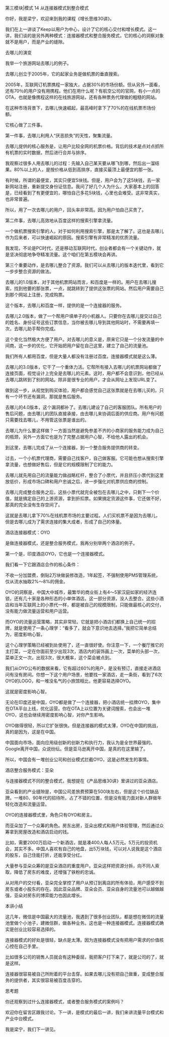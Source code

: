 第三模块|模式  14 从连接器模式到整合模式

你好，我是梁宁，欢迎来到我的课程《增长思维30讲》。

我们在上一讲谈了Keep以用户为中心，设计了它的核心交付和增长模式。这一讲，我们谈的是另外两种模式：连接器模式和整合服务模式，它的核心的洞察对象就不是用户，而是产业的缝隙。

去哪儿的演变

我举一个旅游网站去哪儿的例子。

去哪儿创立于2005年，它的起家业务是做机票的垂直搜索。

2005年，互联网订机票携程一家独大，占据30%的市场份额。但从另外一面看，还有70％的用户没有用携程。他们在用什么呢？有航空公司的官网，有小一点的 OTA，也就是像携程这样的在线旅游网站，还有各种票务代理做的粗糙的网站。

在这种市场背景下，去哪儿快速崛起，最高峰时拿下了70%的在线机票市场份额。

它核心做了三件事。

第一件事，去哪儿利用人“厌恶损失”的天性，聚集流量。

去哪儿提供的核心服务是，让用户比较全网的机票价格。背后的技术是点对点抓所有机票的实时数据，然后进行合并与排序。

我观察过很多人用去哪儿的过程：先输入自己某天要从哪飞到哪，然后出一溜结果。80%以上的人，是按价格从低到高排序，直接买最顶上最便宜的那一张。

有时候，所谓的最便宜，其实只便宜5块钱。但是，用户会为了这5块钱，去一家新网站注册，重新提交身份证信息。我问了好几个人为什么，大家基本上的回答是，已经看到了有更便宜的，哪怕自己多花5块钱，心里也会难受。这非常真实，也非常普遍。

所以，用了一次去哪儿的用户，回头率非常高。因为用户怕自己买贵了。

第二件事，去哪儿高效地从百度这样的搜索引擎拿流量。

一个做机票搜索引擎的人，对于如何利用搜索引擎，那是太了解了。这也是去哪儿作为后来者，可以快速崛起的原因。搜索引擎有非常精准的优质流量。

我发现，不论是PC时代，还是移动互联网时代，创业者都会有一个关键动作，就是坚决彻底地争夺精准流量。这个咱们在第五模块会再讲。

第三个重要动作，是去哪儿整合了资源。我们可以从去哪儿的版本迭代里，看到它一步步整合资源的做法。

去哪儿的1.0版本，对于其他机票网站而言，和百度是一样的。用户在去哪儿搜索，找到他要的那张票，一点，就跳转到了提供这张票的网站。然后用户需要自己到那个网站上注册，完成购票。

这个版本，去哪儿和百度一样，提供的是一个连接器的服务。

去哪儿2.0版本，做了一个帮用户填单子的小机器人。只要你在去哪儿提交过自己的姓名、身份证号这些订票信息，当你被去哪儿导到其他网站时，不需要再填一次，去哪儿助手帮你完成。

这个变化当然极大方便了用户。对去哪儿的意义是，原来它只是一个分发流量的中间商，这一步的优化，它开始把用户留在自己这里，建立了自己的流量池。

我们所有人都用百度，但是大量人都没有注册过百度。连接器模式就是这么薄。

去哪儿的3.0版本，它干了一个重体力活。它帮所有接入去哪儿的机票网站都做了连接页面，视觉设计上完全是去哪儿的元素。这时，用户都不会意识到，他已经从去哪儿跳转到了别的网站。除非是很专业的用户，才会从网址上发现URL变了。

做到这一步，从视觉到购买体验，用户都会感觉自己这张票就是在去哪儿买的。只有一个环节还有漏洞，那就是售后服务。

去哪儿的4.0版本，这个漏洞都补了。去哪儿建设了自己的客服团队。所有用户的售后问题，由去哪儿的团队直接承接，由去哪儿来协调后面的供应商。用户有问题只需要找去哪儿，不用管这张票是谁出的。

去哪儿为什么要这样做？一方面当然是避免参差不齐的小商家的服务能力成为自己的瓶颈，另外一方面它也是为了完整占据用户心智，不给他人露出的机会。

到这里，去哪儿完成了从一个连接器，到一个整合服务提供商的转变。

过去，一个小机票代理商，需要自己找客户，自己做客服。它可能也想从搜索引擎拿流量，也想做好售后，但是它的规模限制了它的能力。

去哪儿就先用自己的流量能力做战略杠杆，整合了小票代，并且挤压小票代到这里放低价，形成市场口碑和用户忠诚之后，进一步强化对机票供应商的控制。

去哪儿完成整合服务之后，这些小票代就完全被包在去哪儿之中，只剩下一个价值，就是搞定自己的上游资源，拿到折扣票。如果搞定货源这件事，它还做不好，那真的完全没有生存空间了。

这就是去哪儿拿下70%在线机票市场的主要过程。人们买机票不是因为去哪儿，但是去哪儿成为了需求连接的集大成者，形成了自己的体量。

酒店连接器模式：OYO

是做连接器模式，还是整合服务模式，我再分别举两个酒店的例子。

第一个是，印度酒店OYO，它也是一个连接器模式。

我们看一下它跟酒店合作的核心条件： 

不收一分加盟费，倒贴2万块做装修改造，1年起签，不强制使用PMS管理系统，仅从流水抽取2%～8%的佣金。

OYO的洞察是，中国大中城市，最繁华的商业街上有4～5家汉庭如家的经济连锁，还有几十家是各种形态的小单体酒店。这一部分资源，没人去整合。这些小酒店和当年互联网上的小票代一样，都是被自己的规模限制，只能做最核心的交付，没有能力做流量运营和用户运营。

而OYO的流量运营策略，其实非常轻。它就是把小酒店们都换上自己统一的招牌，就是使用了一条心理学：“看多了，就会下意识地去选择。”我把它简单总结为，密度影响心智。

这个心理学策略已经被到处使用了，还一直很好使。你注意一下，一个餐厅推它的主打菜，一定在你面前至少出现3次，酒店内的装饰画上一次，菜单的头部一次，菜单正文一次。出现3次，很大概率，这个菜会被点到。

我们从OYO公布的数据来看，它有超过60%的用户，是没有预订，直接走进酒店问有没有房间。你想一下这个用户场景，他要找一家酒店，走一条街，看到了6次OYO的LOGO，和一堆没名气的小旅馆相比，他更容易选择OYO。

这就是密度影响心智。

无论在印度还是中国，OYO都是做了一个连接器，把小酒店统一挂牌OYO，集中在OTA平台上线，优化运营。你在OTA上以位置为关键词搜索，也会出一堆OYO，这也会继续用密度影响心智，对你产生影响。

OYO做得很轻，所以它扩张很快。但是连接器的模式太薄，OYO在中国的挑战，真的是因为，这是在中国。

中国面向市场，面向应用级创新的创新力和执行力，我认为是全世界最强的。Google离开中国，众说纷纭。但是亚马逊离开中国，是真的在这里输了。

所以，中国会有一堆创业公司和创业模式拦截OYO，这是必然发生的事情。

酒店整合服务模式：亚朵

与连接器模式不同的整合模式，我想提在《产品思维30讲》里讲过的亚朵酒店。

亚朵看到的产业缝隙是，中国公司差旅费预算在500块左右，但是这个价位缺品牌。一堆80、90年代的招待所，占了不错的位置，但是没有能力面对新人群做年轻化改造和流量运营。

OYO的连接器模式里，角色只有OYO和房主。

而亚朵加了一个众筹的角色。房东出房，亚朵出模式和用户体验管理，然后通过众筹拿到房屋改造和酒店启动的钱。

比如，需要2000万启动一个新酒店，就是凑400人每人5万元。5万元的投资机会，其实不多。中国人喜欢有自己的地盘，出5万块钱，可以对人说我是这个酒店的股东，自己住能打折，还能享受分红。

大量参与亚朵众筹的是亚朵酒店的重度用户。亚朵这样把资源分拆，向不同人索取，降低了房东的难度，还增强了铁粉的忠诚。

从对用户的交付看，亚朵完全掌控了用户从预订到离店的所有体验，用户感受不到房东或者小股东的存在。因此亚朵品牌、亚朵会员、亚朵自身的流量池可以越做越强，亚朵对房东的博弈能力也因此增长。

本讲小结

这几年，微信是中国最大的流量池，我遇到了很多创业团队，都是想在微信的流量池里做个小池子，建微信群，做各种业务。这也是一种连接器模式。连接器模式确实是创业比较容易选择的。

连接器模式的好处是很轻，缺点是太薄。因为连接器模式没有把用户需求的价值核心控在自己手里。

比如很多公司的销售人员就会有这种委屈，我把客户打下来了，就是公司的了，就是这样。

连接器很容易被自己所附着的平台击穿。如果去哪儿没有把自己做重，变成整合服务的提供者，其实很容易被百度击穿的。

思考题

你还观察到过什么连接器模式，或者整合服务模式的案例吗？

欢迎你在留言区跟我讨论。下一讲，是模式的最后一讲，我们来讲流量平台模式和产业中台模式。

我是梁宁，我们下一讲见。
